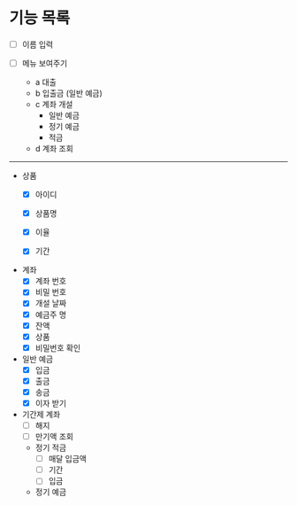 # 기능 목록

- [ ] 이름 입력

- [ ] 메뉴 보여주기
    - a 대출
    - b 입출금 (일반 예금)
    - c 계좌 개설
        - 일반 예금
        - 정기 예금
        - 적금
    - d 계좌 조회
 
---

- 상품
  - [x] 아이디
  - [x] 상품명
  - [x] 이율
  - [x] 기간
  

- 계좌
  - [x] 계좌 번호
  - [x] 비밀 번호
  - [x] 개설 날짜
  - [x] 예금주 명
  - [x] 잔액
  - [x] 상품
  - [x] 비밀번호 확인

- 일반 예금
  - [x] 입금
  - [x] 출금
  - [x] 송금
  - [x] 이자 받기

- 기간제 계좌
  - [ ] 해지
  - [ ] 만기액 조회
  
  - 정기 적금
    - [ ] 매달 입금액
    - [ ] 기간
    - [ ] 입금

  - 정기 예금


